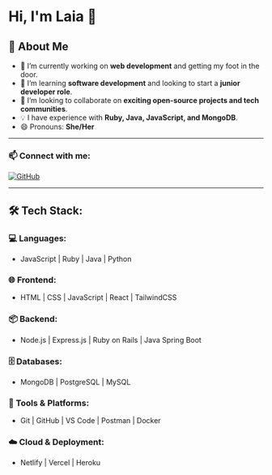# Hi, I'm Laia 👋  

## 🚀 About Me  
- 🔭 I’m currently working on **web development** and getting my foot in the door.  
- 🌱 I’m learning **software development** and looking to start a **junior developer role**.  
- 👯 I’m looking to collaborate on **exciting open-source projects and tech communities**.  
- 💡 I have experience with **Ruby, Java, JavaScript, and MongoDB**.  
- 😄 Pronouns: **She/Her**  

---
### 📫 Connect with me:  
[![GitHub](https://img.shields.io/badge/GitHub-%2312100E.svg?style=flat&logo=github&logoColor=white)](https://github.com/Kellaiah)
  
---

## 🛠 Tech Stack:

### 💻 Languages:  
- JavaScript | Ruby | Java | Python  

### 🌐 Frontend:  
- HTML | CSS | JavaScript | React | TailwindCSS  

### 📦 Backend:  
- Node.js | Express.js | Ruby on Rails | Java Spring Boot  

### 🗄️ Databases:  
- MongoDB | PostgreSQL | MySQL  

### 🔧 Tools & Platforms:  
- Git | GitHub | VS Code | Postman | Docker  

### ☁️ Cloud & Deployment:  
- Netlify | Vercel | Heroku  
